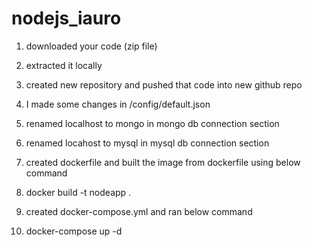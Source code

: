 # nodejs_iauro

1) downloaded your code (zip file) 
2) extracted it locally
3) created new repository and pushed that code into new github repo

4) I made some changes in /config/default.json 
5) renamed localhost to mongo in mongo db connection section
6) renamed locahost to mysql in mysql db connection section 

7) created dockerfile  and built the image from dockerfile using below command  
8) docker build -t nodeapp .

9) created docker-compose.yml  and ran below command
10) docker-compose up -d 


